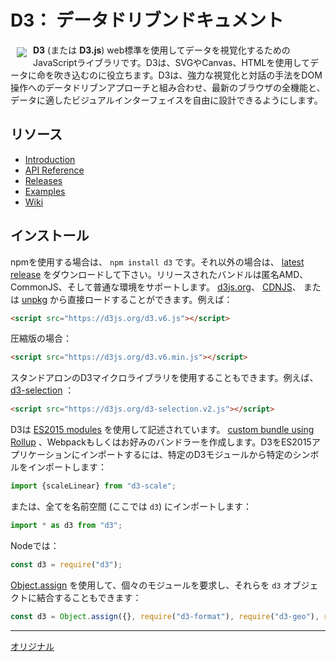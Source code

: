 # D3： データドリブンドキュメント

<a href="https://d3js.org"><img src="https://d3js.org/logo.svg" align="left" hspace="10" vspace="6"></a>

**D3** (または **D3.js**) web標準を使用してデータを視覚化するためのJavaScriptライブラリです。D3は、SVGやCanvas、HTMLを使用してデータに命を吹き込むのに役立ちます。D3は、強力な視覚化と対話の手法をDOM操作へのデータドリブンアプローチと組み合わせ、最新のブラウザの全機能と、データに適したビジュアルインターフェイスを自由に設計できるようにします。

## リソース

* [Introduction](https://observablehq.com/@d3/learn-d3)
* [API Reference](https://github.com/d3/d3/blob/master/API.md)
* [Releases](https://github.com/d3/d3/releases)
* [Examples](https://observablehq.com/@d3/gallery)
* [Wiki](https://github.com/d3/d3/wiki)

## インストール

npmを使用する場合は、 `npm install d3` です。それ以外の場合は、 [latest release](https://github.com/d3/d3/releases/latest) をダウンロードして下さい。リリースされたバンドルは匿名AMD、CommonJS、そして普通な環境をサポートします。 [d3js.org](https://d3js.org)、 [CDNJS](https://cdnjs.com/libraries/d3)、 または [unpkg](https://unpkg.com/d3/) から直接ロードすることができます。例えば：

```html
<script src="https://d3js.org/d3.v6.js"></script>
```

圧縮版の場合：

```html
<script src="https://d3js.org/d3.v6.min.js"></script>
```

スタンドアロンのD3マイクロライブラリを使用することもできます。例えば、 [d3-selection](https://github.com/d3/d3-selection) ：

```html
<script src="https://d3js.org/d3-selection.v2.js"></script>
```

D3は [ES2015 modules](http://www.2ality.com/2014/09/es6-modules-final.html) を使用して記述されています。 [custom bundle using Rollup](https://bl.ocks.org/mbostock/bb09af4c39c79cffcde4) 、Webpackもしくはお好みのバンドラーを作成します。D3をES2015アプリケーションにインポートするには、特定のD3モジュールから特定のシンボルをインポートします：

```js
import {scaleLinear} from "d3-scale";
```

または、全てを名前空間 (ここでは `d3`) にインポートします：

```js
import * as d3 from "d3";
```

Nodeでは：

```js
const d3 = require("d3");
```

[Object.assign](https://developer.mozilla.org/en-US/docs/Web/JavaScript/Reference/Global_Objects/Object/assign) を使用して、個々のモジュールを要求し、それらを `d3` オブジェクトに結合することもできます：

```js
const d3 = Object.assign({}, require("d3-format"), require("d3-geo"), require("d3-geo-projection"));
```

---
[オリジナル](https://github.com/d3/d3/blob/master/README.md)

